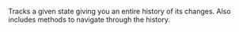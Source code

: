 Tracks a given state giving you an entire history of its changes. Also includes methods to navigate through the history.